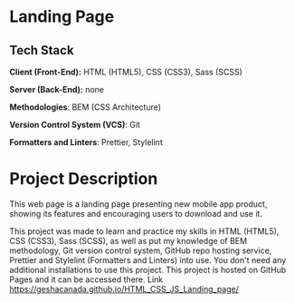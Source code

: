 # Landing Page

## Tech Stack

**Client (Front-End):** HTML (HTML5), CSS (CSS3), Sass (SCSS)

**Server (Back-End):** none

**Methodologies**: BEM (CSS Architecture)

**Version Control System (VCS)**: Git

**Formatters and Linters**: Prettier, Stylelint

# Project Description

This web page is a landing page presenting new mobile app product, showing its features and encouraging users to download and use it.

This project was made to learn and practice my skills in HTML (HTML5), CSS (CSS3), Sass (SCSS), as well as put my knowledge of BEM methodology, Git version control system, GitHub repo hosting service, Prettier and Stylelint (Formatters and Linters) into use.
You don't need any additional installations to use this project. This project is hosted on GitHub Pages and it can be accessed there. Link https://geshacanada.github.io/HTML_CSS_JS_Landing_page/ 

